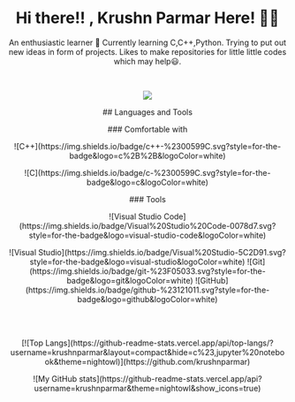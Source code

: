 <h1 align='center'> Hi there!! , Krushn Parmar Here! 🙋‍♂️ </h1>
<p align='center'> An enthusiastic learner 🎇 Currently learning C,C++,Python. Trying to put out new ideas in form of projects. Likes to make repositories for little little codes which may help😃.</p>


</br>

<p align='center'> <a href="https://www.linkedin.com/in/kishan-parmar-a28450150/"><img src="https://img.shields.io/badge/linkedin-%230077B5.svg?style=for-the-badge&logo=linkedin&logoColor=white"/></a> </p>

<p align='center'> ## Languages and Tools </p>

<p align='center'> ### Comfortable with </p>
<p align='center'> ![C++](https://img.shields.io/badge/c++-%2300599C.svg?style=for-the-badge&logo=c%2B%2B&logoColor=white) </p>
<p align='center'> ![C](https://img.shields.io/badge/c-%2300599C.svg?style=for-the-badge&logo=c&logoColor=white) </p>

<p align='center'> ### Tools </p>
<p align='center'> ![Visual Studio Code](https://img.shields.io/badge/Visual%20Studio%20Code-0078d7.svg?style=for-the-badge&logo=visual-studio-code&logoColor=white) </p>
<p align='center'> ![Visual Studio](https://img.shields.io/badge/Visual%20Studio-5C2D91.svg?style=for-the-badge&logo=visual-studio&logoColor=white) 
![Git](https://img.shields.io/badge/git-%23F05033.svg?style=for-the-badge&logo=git&logoColor=white)
![GitHub](https://img.shields.io/badge/github-%23121011.svg?style=for-the-badge&logo=github&logoColor=white) </p>
</br>
</br>

<p align='center'> [![Top Langs](https://github-readme-stats.vercel.app/api/top-langs/?username=krushnparmar&layout=compact&hide=c%23,jupyter%20notebook&theme=nightowl)](https://github.com/krushnparmar) </p>

<p align='center'> ![My GitHub stats](https://github-readme-stats.vercel.app/api?username=krushnparmar&theme=nightowl&show_icons=true) </p>

